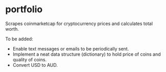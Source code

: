 # portfolio
Scrapes coinmarketcap for cryptocurrency prices and calculates total worth. 

To be added:
  - Enable text messages or emails to be periodically sent. 
  - Implement a neat data structure (dictionary) to hold price of coins and quality of coins. 
  - Convert USD to AUD. 
  
